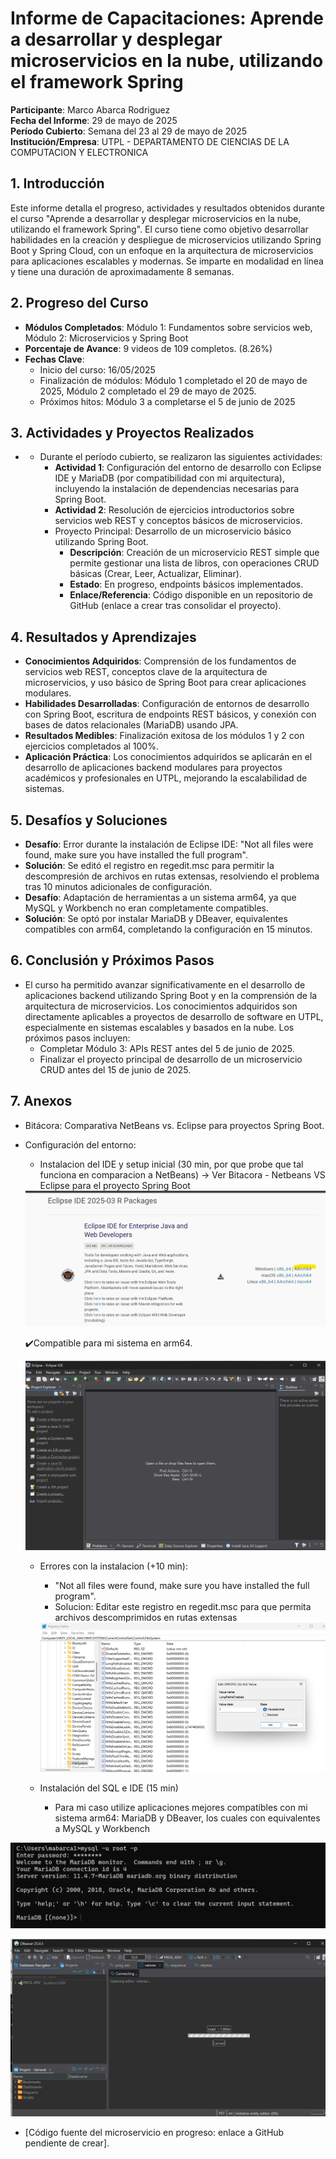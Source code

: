 # Informe de Capacitaciones: Aprende a desarrollar y desplegar microservicios en la nube, utilizando el framework Spring

**Participante**: Marco Abarca Rodriguez  
**Fecha del Informe**: 29 de mayo de 2025  
**Período Cubierto**: Semana del 23 al 29 de mayo de 2025
**Institución/Empresa**: UTPL - DEPARTAMENTO DE CIENCIAS DE LA COMPUTACION Y ELECTRONICA

## 1. Introducción
Este informe detalla el progreso, actividades y resultados obtenidos durante el curso "Aprende a desarrollar y desplegar microservicios en la nube, utilizando el framework Spring". El curso tiene como objetivo desarrollar habilidades en la creación y despliegue de microservicios utilizando Spring Boot y Spring Cloud, con un enfoque en la arquitectura de microservicios para aplicaciones escalables y modernas. Se imparte en modalidad en línea y tiene una duración de aproximadamente 8 semanas.

## 2. Progreso del Curso
- **Módulos Completados**: Módulo 1: Fundamentos sobre servicios web, Módulo 2: Microservicios y Spring Boot  
- **Porcentaje de Avance**: 9 videos de 109 completos. (8.26%)
- **Fechas Clave**:  
  - Inicio del curso: 16/05/2025
  - Finalización de módulos: Módulo 1 completado el 20 de mayo de 2025, Módulo 2 completado el 29 de mayo de 2025.
  - Próximos hitos: Módulo 3 a completarse el 5 de junio de 2025

## 3. Actividades y Proyectos Realizados
- - Durante el período cubierto, se realizaron las siguientes actividades:  
    - **Actividad 1**: Configuración del entorno de desarrollo con Eclipse IDE y MariaDB (por compatibilidad con mi arquitectura), incluyendo la instalación de dependencias necesarias para Spring Boot.  
    - **Actividad 2**: Resolución de ejercicios introductorios sobre servicios web REST y conceptos básicos de microservicios.  
    - Proyecto Principal: Desarrollo de un microservicio básico utilizando Spring Boot.  
      - **Descripción**: Creación de un microservicio REST simple que permite gestionar una lista de libros, con operaciones CRUD básicas (Crear, Leer, Actualizar, Eliminar).  
      - **Estado**: En progreso, endpoints básicos implementados.  
      - **Enlace/Referencia**: Código disponible en un repositorio de GitHub (enlace a crear tras consolidar el proyecto).

## 4. Resultados y Aprendizajes
- **Conocimientos Adquiridos**: Comprensión de los fundamentos de servicios web REST, conceptos clave de la arquitectura de microservicios, y uso básico de Spring Boot para crear aplicaciones modulares.  
- **Habilidades Desarrolladas**: Configuración de entornos de desarrollo con Spring Boot, escritura de endpoints REST básicos, y conexión con bases de datos relacionales (MariaDB) usando JPA.  
- **Resultados Medibles**: Finalización exitosa de los módulos 1 y 2 con ejercicios completados al 100%.  
- **Aplicación Práctica**: Los conocimientos adquiridos se aplicarán en el desarrollo de aplicaciones backend modulares para proyectos académicos y profesionales en UTPL, mejorando la escalabilidad de sistemas.

## 5. Desafíos y Soluciones
- **Desafío**: Error durante la instalación de Eclipse IDE: "Not all files were found, make sure you have installed the full program".  
- **Solución**: Se editó el registro en regedit.msc para permitir la descompresión de archivos en rutas extensas, resolviendo el problema tras 10 minutos adicionales de configuración.  
- **Desafío**: Adaptación de herramientas a un sistema arm64, ya que MySQL y Workbench no eran completamente compatibles.  
- **Solución**: Se optó por instalar MariaDB y DBeaver, equivalentes compatibles con arm64, completando la configuración en 15 minutos.

## 6. Conclusión y Próximos Pasos
- El curso ha permitido avanzar significativamente en el desarrollo de aplicaciones backend utilizando Spring Boot y en la comprensión de la arquitectura de microservicios. Los conocimientos adquiridos son directamente aplicables a proyectos de desarrollo de software en UTPL, especialmente en sistemas escalables y basados en la nube. Los próximos pasos incluyen:  
  - Completar Módulo 3: APIs REST antes del 5 de junio de 2025.  
  - Finalizar el proyecto principal de desarrollo de un microservicio CRUD antes del 15 de junio de 2025.

## 7. Anexos
- Bitácora: Comparativa NetBeans vs. Eclipse para proyectos Spring Boot.  

- Configuración del entorno:  

  - Instalacion del IDE y setup inicial (30 min, por que probe que tal funciona en comparacion a NetBeans) -> Ver Bitacora - Netbeans VS Eclipse para el proyecto Spring Boot


  <img src="..\assets\images\image-20250529103556749.png" alt="image-20250529103556749" style="zoom:50%;" />

  

  ✔️Compatible para mi sistema en arm64.

  <img src="..\assets\images\image-20250529121141600.png" alt="image-20250529121141600" />

  * Errores con la instalacion (+10 min):

    * "Not all files were found, make sure you have installed the full program".
    * Solucion: Editar este registro en regedit.msc para que permita archivos descomprimidos en rutas extensas

    <img src="..\assets\images\image-20250529112345449.png" alt="image-20250529112345449" />

  * Instalación del SQL e IDE (15 min)

    

    -  Para mi caso utilize aplicaciones mejores compatibles con mi sistema arm64: MariaDB y DBeaver, los cuales con equivalentes a MySQL y Workbench

​	<img src="..\assets\images\image-20250529111202302.png" alt="image-20250529111202302" />



<img src="..\assets\images\image-20250529111439559.png" alt="image-20250529111439559" />

- [Código fuente del microservicio en progreso: enlace a GitHub pendiente de crear].